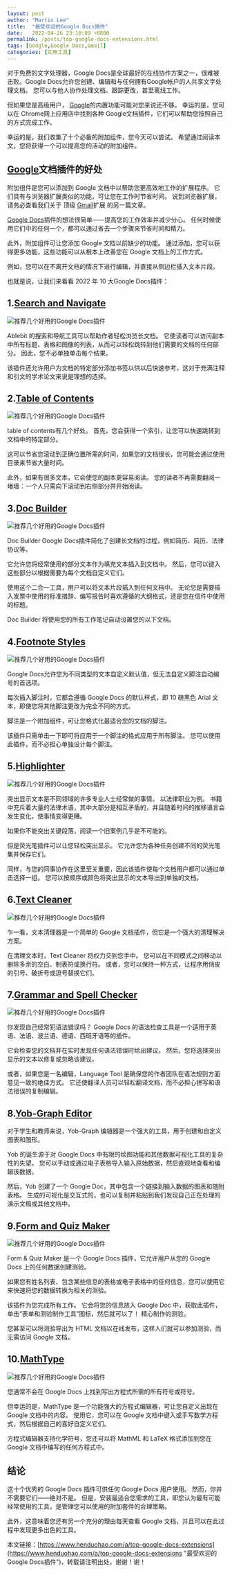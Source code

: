 ```yaml
---
layout: post  
author: "Martin Lee"  
title:  "最受欢迎的Google Docs插件"  
date:   2022-04-26 23:10:09 +0800  
permalink: /posts/top-google-docs-extensions.html  
tags: [Google,Google Docs,Gmail]  
categories: [实用工具]  
---
```

对于免费的文字处理器，Google Docs是全球最好的在线协作方案之一，很难被击败。Google Docs允许您创建、编辑和与任何拥有Google帐户的人共享文字处理文档。 您可以与他人协作处理文档、跟踪更改，甚至离线工作。

但如果您是高级用户， [Google](https://www.henduohao.com/tag/google "Google（中文譯名：谷歌）為Alphabet（字母控股）的子公司，业务范围涵盖互联网广告、互联网搜索、云计算等领域，全球最大的搜索引擎。")的内置功能可能对您来说还不够。 幸运的是，您可以在 Chrome网上应用店中找到各种 Google文档插件，它们可以帮助您按照自己的方式完成工作。

幸运的是，我们收集了十个必备的附加组件，您今天可以尝试。 希望通过阅读本文，您将获得一个可以提高您的活动的附加组件。

## [Google](https://www.henduohao.com/tag/google "Google（中文譯名：谷歌）為Alphabet（字母控股）的子公司，业务范围涵盖互联网广告、互联网搜索、云计算等领域，全球最大的搜索引擎。")文档插件的好处

附加组件是您可以添加到 Google 文档中以帮助您更高效地工作的扩展程序。 它们具有与浏览器扩展类似的功能，可让您在工作时节省时间。 说到浏览器扩展，请务必查看我们关于 顶级 [Gmail](https://www.henduohao.com/tag/gmail "Gmail是Google的免费网络邮件服务，也是世界上用户量最多的邮箱。")扩展 的另一篇文章。

[Google Docs](https://www.henduohao.com/tag/google-docs "Google Docs是一套在线办公软件，包括在线文档、表格和演示文稿。")插件的想法很简单——提高您的工作效率并减少分心。 任何时候使用它们中的任何一个，都可以通过省去一个步骤来节省时间和精力。

此外，附加组件可让您添加 Google 文档以前缺少的功能。 通过添加，您可以获得更多功能，这些功能可以从根本上改善您在 Google 文档上的工作方式。

例如，您可以在不离开文档的情况下进行编辑，并直接从侧边栏插入文本片段。

也就是说，让我们来看看 2022 年 10 大Google Docs插件：

## 1.[Search and Navigate](https://workspace.google.com/marketplace/app/search_navigate/702369391016)

![推荐几个好用的Google Docs插件](https://p3-juejin.byteimg.com/tos-cn-i-k3u1fbpfcp/038a60c07d444732be9357ec21436510~tplv-k3u1fbpfcp-zoom-1.image)

Ablebit 的搜索和导航工具可以帮助作者轻松浏览长文档。 它使读者可以访问副本中所有标题、表格和图像的列表，从而可以轻松跳转到他们需要的文档的任何部分。 因此，您不必单独单击每个结果。

该插件还允许用户为文档的特定部分添加书签以供以后快速参考，这对于充满注释和引文的学术论文来说是理想的选择。

## 2.[Table of Contents](https://workspace.google.com/marketplace/app/table_of_contents/975727178255)

![推荐几个好用的Google Docs插件](https://p3-juejin.byteimg.com/tos-cn-i-k3u1fbpfcp/a33708a5e2724f73bbf4c19c7a0658e2~tplv-k3u1fbpfcp-zoom-1.image)

table of contents有几个好处。 首先，您会获得一个索引，让您可以快速跳转到文档中的特定部分。

这可以节省您滚动到正确位置所需的时间，如果您的文档很长，您可能会通过使用目录来节省大量时间。

此外，如果有很多文本，它会使您的副本更容易阅读。 您的读者不再需要翻阅一堵墙：一个人只需向下滚动到右侧部分并开始阅读。

## 3.[Doc Builder](https://workspace.google.com/marketplace/app/doc_builder/86284954986)

![推荐几个好用的Google Docs插件](https://p3-juejin.byteimg.com/tos-cn-i-k3u1fbpfcp/3c8186e278474cb6bd8fe6baf28b37a7~tplv-k3u1fbpfcp-zoom-1.image)

Doc Builder Google Docs插件简化了创建长文档的过程，例如简历、简历、法律协议等。

它允许您将经常使用的部分文本作为填充文本插入到文档中。 然后，您可以键入这些部分以根据需要为每个文档自定义它们。

使用这个二合一工具，用户可以将文本片段插入到任何文档中。 无论您是需要插入发票中使用的标准措辞、编写报告时喜欢遵循的大纲格式，还是您在信件中使用的标题。

Doc Builder 将使用您的所有工作笔记自动设置您的以下文档。

## 4.[Footnote Styles](https://workspace.google.com/marketplace/app/footnote_style/800987029065)

![推荐几个好用的Google Docs插件](https://p3-juejin.byteimg.com/tos-cn-i-k3u1fbpfcp/f6a66e0a6934417ab5ebf650736010b6~tplv-k3u1fbpfcp-zoom-1.image)

Google Docs允许您为不同类型的文本自定义默认值，但无法自定义脚注自动编号的首选项。

每次插入脚注时，它都会遵循 Google Docs 的默认样式，即 10 磅黑色 Arial 文本，即使您将其他脚注更改为完全不同的方式。

脚注是一个附加组件，可让您格式化最适合您的文档的脚注。

该插件只需单击一下即可将应用于一个脚注的格式应用于所有脚注。 您可以使用此插件，而不必担心单独设计每个脚注。

## 5.[Highlighter](https://workspace.google.com/marketplace/app/highlight_tool/65634221687)

![推荐几个好用的Google Docs插件](https://p3-juejin.byteimg.com/tos-cn-i-k3u1fbpfcp/eb3dbe57e37f48b8bda8390ce9c46899~tplv-k3u1fbpfcp-zoom-1.image)

突出显示文本是不同领域的许多专业人士经常做的事情。 以法律职业为例。 书籍中充斥着大量的法律术语，其中大部分是相互矛盾的，并且随着时间的推移语言会发生变化，使事情变得更糟。

如果你不能突出关键段落，阅读一个旧案例几乎是不可能的。

但是荧光笔插件可以让您轻松突出显示。 它允许您为各种任务创建不同的荧光笔集并保存它们。

同样，与您的同事协作在这里至关重要，因此该插件使每个文档用户都可以通过单击选择一组。 您可以按顺序或颜色将突出显示的文本导出到单独的文档。

## 6.[Text Cleaner](https://workspace.google.com/marketplace/app/text_cleaner/103106847686)

![推荐几个好用的Google Docs插件](https://p3-juejin.byteimg.com/tos-cn-i-k3u1fbpfcp/647417d011334630b678607fa45bf042~tplv-k3u1fbpfcp-zoom-1.image)

乍一看，文本清理器是一个简单的 Google 文档插件，但它是一个强大的清理解决方案。

在清理文本时，Text Cleaner 将权力交到您手中。 您可以在不同模式之间移动以删除多余的空白、制表符或换行符。 或者，您可以保持一种方式，让程序用俏皮的引号、破折号或逗号替换它们。

## 7.[Grammar and Spell Checker](https://workspace.google.com/marketplace/app/grammar_and_spell_checker_languagetool/805250893316)

![推荐几个好用的Google Docs插件](https://p3-juejin.byteimg.com/tos-cn-i-k3u1fbpfcp/b433b9a7517f4bcf94d0d0c7d7e8eebd~tplv-k3u1fbpfcp-zoom-1.image)

你发现自己经常犯语法错误吗？ Google Docs 的语法检查工具是一个适用于英语、法语、波兰语、德语、西班牙语等的插件。

它会检查您的文档并在实时发现任何语法错误时给出建议。 然后，您将选择突出显示的文本以修复或忽略该建议。

或者，如果您是一名编辑，Language Tool 是确保您的作者团队在语法规则方面意见一致的绝佳方式。 它还使翻译人员可以轻松翻译文档，而不必担心拼写和语法错误的复制编辑。

## 8.[Yob-Graph Editor](https://www.sortd.com/favorite-apps/yob-graph-editor)

对于学生和教师来说，Yob-Graph 编辑器是一个强大的工具，用于创建和自定义图表和图形。

Yob 的诞生源于对 Google Docs 中有限的绘图功能和其他数据可视化工具的复杂性的失望。 您可以手动或通过电子表格导入输入原始数据，然后直观地查看和编辑该数据。

然后，Yob 创建了一个 Google Doc，其中包含一个链接到输入数据的图表和随附表格。 生成的可视化是交互式的，也可以复制并粘贴到我们发现自己正在处理的演示文稿或其他文档中。

## 9.[Form and Quiz Maker](https://gsuite.google.com/u/0/marketplace/app/formquiz_maker/204759760797)

![推荐几个好用的Google Docs插件](https://p3-juejin.byteimg.com/tos-cn-i-k3u1fbpfcp/2266fb4a7a47461992bc038d4a8e05b9~tplv-k3u1fbpfcp-zoom-1.image)

Form & Quiz Maker 是一个 Google Docs 插件，它允许用户从您的 Google Docs 上的任何数据创建测验。

如果您有姓名列表、包含某些信息的表格或电子表格中的任何信息，您可以使用它来快速将您的数据转换为相关的测验。

该插件为您完成所有工作。 它会将您的信息放入 Google Doc 中，获取此插件，单击“表单和测验制作工具”图标，然后就可以了！ 精心制作的测验。

您甚至可以将测验导出为 HTML 文档以在线发布，这样人们就可以参加测验，而无需访问 Google 文档。

## 10.[MathType](https://workspace.google.com/marketplace/app/mathtype/742924286153)

![推荐几个好用的Google Docs插件](https://p3-juejin.byteimg.com/tos-cn-i-k3u1fbpfcp/fcf0980ac1934c4bbbcdfbe88b1f447f~tplv-k3u1fbpfcp-zoom-1.image)

您通常不会在 Google Docs 上找到写出方程式所需的所有符号或符号。

但幸运的是，MathType 是一个功能强大的方程式编辑器，可让您自定义出现在 Google 文档中的内容。 使用它，您可以在 Google 文档中键入或手写数学方程式，然后根据自己的喜好自定义它们。

方程式编辑器支持化学符号，您还可以将 MathML 和 LaTeX 格式添加到您在 Google 文档中编写的任何方程式中。

## 结论

这十个优秀的 Google Docs 插件可供任何 Google Docs 用户使用。 然而，你并不需要它们——绝对不是。 但是，安装最适合您需求的工具，即您认为最有可能经常使用的工具，是管理您可以使用的附加套件的合理策略。

此外，这意味着您还有另一个充分的理由每天查看 Google 文档，并且可以在此过程中发现更多出色的工具。

本文链接：[https://www.henduohao.com/a/top-google-docs-extensions](https://www.henduohao.com/a/top-google-docs-extensions "最受欢迎的Google Docs插件")，转载请注明出处，谢谢！谢！